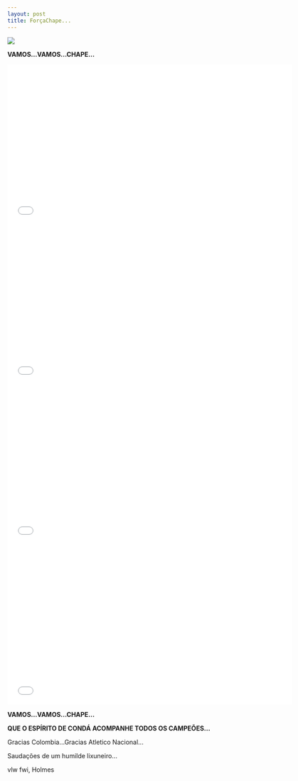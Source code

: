 ```yaml
---
layout: post
title: ForçaChape...
---
```

<img src="http://www.auplod.com/u/paduol8ccf5.png">

<p style="text-align: justify;"><strong>VAMOS...VAMOS...CHAPE...</strong></p> 

<iframe width="640" height="360" src="//www.youtube.com/embed/mcW4Fi5uGLk" frameborder="0" allowfullscreen></iframe>

<iframe width="640" height="360" src="//www.youtube.com/embed/eCTrfJb1F1U" frameborder="0" allowfullscreen></iframe>

<iframe width="640" height="360" src="//www.youtube.com/embed/iSh5A6tXd50" frameborder="0" allowfullscreen></iframe>

<iframe width="640" height="360" src="//www.youtube.com/embed/8oU2RN3PAfY" frameborder="0" allowfullscreen></iframe>

<p style="text-align: justify;"><strong>VAMOS...VAMOS...CHAPE...</strong></p>

<p style="text-align: justify;"><strong>QUE O ESPÍRITO DE CONDÁ ACOMPANHE TODOS OS CAMPEÕES...</strong></p>

<p style="text-align: justify;">Gracias Colombia...Gracias Atletico Nacional...</p>

<p style="text-align: justify;">Saudações de um humilde lixuneiro...</p> 

vlw fwi, Holmes
